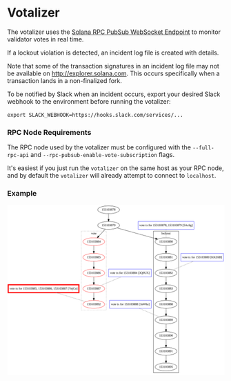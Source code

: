 # Votalizer

The votalizer uses the [Solana RPC PubSub WebSocket Endpoint](https://docs.solana.com/developing/clients/jsonrpc-api)
to monitor validator votes in real time.

If a lockout violation is detected, an incident log file is created with
details.

Note that some of the transaction signatures in an incident log file may not be
available on http://explorer.solana.com. This occurs specifically when a
transaction lands in a non-finalized fork.

To be notified by Slack when an incident occurs, export your desired Slack
webhook to the environment before running the votalizer:
```
export SLACK_WEBHOOK=https://hooks.slack.com/services/...
```

### RPC Node Requirements

The RPC node used by the votalizer must be configured with the `--full-rpc-api`
and `--rpc-pubsub-enable-vote-subscription` flags.

It's easiest if you just run the `votalizer` on the same host as your RPC node,
and by default the `votalizer` will already attempt to connect to `localhost`.


### Example 
<img src="./example/vote_violation.svg">
